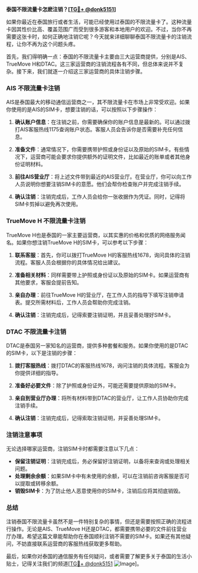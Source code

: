 **泰国不限流量卡怎麽注销？[[TG💪+ @donk5151](https://t.me/s/donk5151)]**

如果你最近在泰国旅行或者生活，可能已经使用过泰国的不限流量卡了。这种流量卡因其性价比高、覆盖范围广而受到很多游客和本地用户的欢迎。不过，当你不再需要这张卡时，如何正确地注销它呢？今天就来详细聊聊泰国不限流量卡的注销流程，让你不再为这个问题头疼。

首先，我们得明确一点：泰国的不限流量卡主要由三大运营商提供，分别是AIS、TrueMove H和DTAC。这三家运营商的注销流程各有不同，但总体来说并不复杂。接下来，我们就逐一介绍这三家运营商的具体注销步骤。

### AIS 不限流量卡注销

AIS是泰国最大的移动通信运营商之一，其不限流量卡在市场上非常受欢迎。如果你使用的是AIS的SIM卡，想要注销的话，可以按照以下步骤操作：

1. **确认账户信息**：在注销之前，你需要确保你的账户信息是最新的。可以通过拨打AIS客服热线1175查询账户状态。客服人员会告诉你是否需要补充任何信息。

2. **准备文件**：通常情况下，你需要携带护照或身份证以及原始的SIM卡。有些情况下，运营商可能会要求你提供额外的证明文件，比如最近的账单或者其他身份证明材料。

3. **前往AIS营业厅**：将上述文件带到最近的AIS营业厅。在营业厅，你可以向工作人员说明你想要注销SIM卡的意愿。他们会帮你检查账户并完成注销手续。

4. **确认注销**：注销完成后，工作人员会给你一张收据作为凭证。同时，记得将SIM卡剪掉以避免再次使用。

### TrueMove H 不限流量卡注销

TrueMove H也是泰国的一家主要运营商，以其实惠的价格和优质的网络服务闻名。如果你想注销TrueMove H的SIM卡，可以参考以下步骤：

1. **联系客服**：首先，你可以拨打TrueMove H的客服热线1678，询问具体的注销流程。客服人员会根据你的具体情况给出建议。

2. **准备相关材料**：同样需要带上护照或身份证以及原始的SIM卡。如果运营商有其他要求，客服会提前告知。

3. **亲自办理**：前往TrueMove H的营业厅，在工作人员的指导下填写注销申请表。提交所需材料后，工作人员会帮助你完成注销。

4. **确认注销**：注销完成后，记得索要注销证明，并且妥善处理好SIM卡。

### DTAC 不限流量卡注销

DTAC是泰国另一家知名的运营商，提供多种套餐和服务。如果你使用的是DTAC的SIM卡，以下是注销的步骤：

1. **拨打客服热线**：拨打DTAC的客服热线1678，询问注销的具体流程。客服会为你提供详细的指导。

2. **准备好必要文件**：除了护照或身份证外，可能还需要提供原始的SIM卡。

3. **亲自到营业厅办理**：将所有材料带到DTAC的营业厅，让工作人员协助你完成注销手续。

4. **确认注销**：注销完成后，记得索取注销证明，并妥善处理SIM卡。

### 注销注意事项

无论选择哪家运营商，注销SIM卡时都需要注意以下几点：

- **保留注销证明**：注销完成后，务必保留好注销证明，以备将来查询或处理相关问题。
- **处理剩余余额**：如果SIM卡中有未使用的余额，可以在注销前咨询客服是否可以提取或转移余额。
- **销毁SIM卡**：为了防止他人恶意使用你的SIM卡，注销后应将其彻底销毁。

### 总结

注销泰国不限流量卡虽然不是一件特别复杂的事情，但还是需要按照正确的流程进行操作。无论是AIS、TrueMove H还是DTAC，都需要携带必要的文件前往营业厅办理。希望这篇文章能帮助你在泰国顺利注销不需要的SIM卡。如果还有其他疑问，不妨直接联系运营商的客服热线获取更多帮助。

最后，如果你对泰国的通信服务有任何疑问，或者需要了解更多关于泰国的生活小贴士，记得关注我们的频道[[TG💪+ @donk5151](https://t.me/s/donk5151) ![Image](https://i.postimg.cc/rwNCRYN7/Snipaste-2025-04-30-17-27-05.png)]。